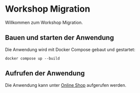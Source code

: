 # Workshop Migration

Willkommen zum Workshop Migration.

## Bauen und starten der Anwendung

Die Anwendung wird mit Docker Compose gebaut und gestartet:

```
docker compose up --build
```

## Aufrufen der Anwendung

Die Anwendung kann unter [Online Shop](http://localhost:4000/shopping-carts/0815) aufgerufen werden.
